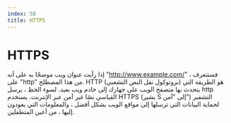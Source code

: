 ```yaml
---
index: 50
title: HTTPS
---
```

# HTTPS

إذا رأيت عنوان ويب موضحًا به على أنه "http://www.example.com/" ، فستتعرف على "http" من هذا المصطلح. HTTP (بروتوكول نقل النص التشعبي) هو الطريقة التي يتحدث بها متصفح الويب على جهازك إلى خادم ويب بعيد. لسوء الحظ ، يرسل http القياسي نصًا غير آمن عبر الإنترنت. يستخدم HTTPS (يشير S إلى "آمن") التشفير لحماية البيانات التي ترسلها إلى مواقع الويب بشكل أفضل ، والمعلومات التي يعودون إليها ، من أعين المتطفلين.